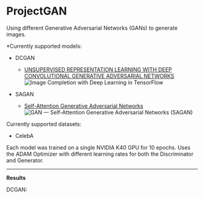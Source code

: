 # ProjectGAN
Using different Generative Adversarial Networks (GANs) to generate images.

*Currently supported models: 

 - DCGAN
	 - [UNSUPERVISED REPRESENTATION LEARNING WITH DEEP CONVOLUTIONAL GENERATIVE ADVERSARIAL NETWORKS](https://arxiv.org/pdf/1511.06434.pdf) 
![Image Completion with Deep Learning in TensorFlow](https://bamos.github.io/data/2016-08-09/discrim-architecture.png)

 - SAGAN
	 - [Self-Attention Generative Adversarial Networks](https://arxiv.org/abs/1805.08318)![GAN — Self-Attention Generative Adversarial Networks (SAGAN)](https://miro.medium.com/max/3200/1*oIAw_f4Zw6iJfFU6TbeoaA.jpeg)

Currently supported datasets: 

 - CelebA


Each model was trained on a single NVIDIA K40 GPU for 10 epochs. 
Uses the ADAM Optimizer with different learning rates for both the Discriminator and Generator. 
______
**Results**

DCGAN:



 
